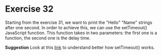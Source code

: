 # Exercise 32

Starting from the exercise 31, we want to print the "Hello" "Name" strings after one second. In order to achieve this, we can use the setTimeout() JavaScript function. This function takes in two parameters: the first one is a function, the second one is the delay time.

**Suggestion**
Look at this [link](https://javascript.info/settimeout-setinterval) to understand better how setTimeout() works.
